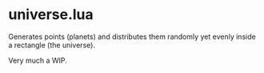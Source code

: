 universe.lua
============

Generates points (planets) and distributes them randomly yet evenly inside a rectangle (the universe).

Very much a WIP.
